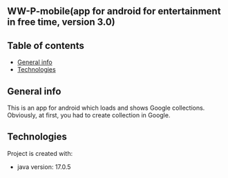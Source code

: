 ## WW-P-mobile(app for android for entertainment in free time, version 3.0)

## Table of contents
* [General info](#general-info)
* [Technologies](#technologies)

## General info
This is an app for android which loads and shows Google collections. Obviously, at first, you had to create collection 
in Google.  
	
## Technologies
Project is created with:
* java version: 17.0.5